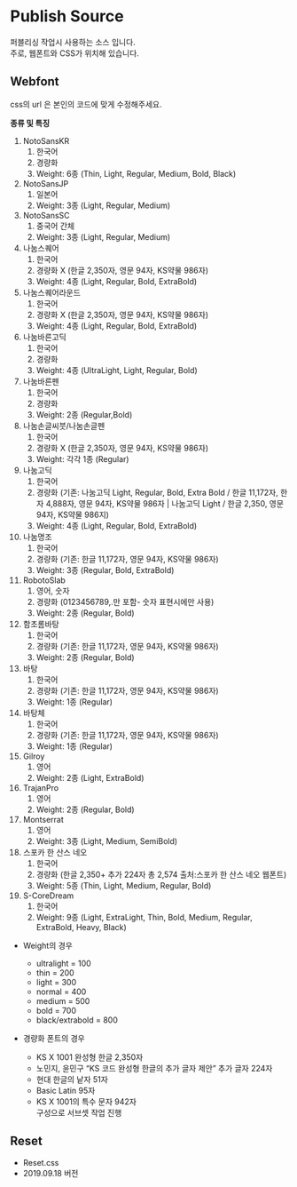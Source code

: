  Publish Source
========
퍼블리싱 작업시 사용하는 소스 입니다.  
주로, 웹폰트와 CSS가 위치해 있습니다.

Webfont
------
css의 url 은 본인의 코드에 맞게 수정해주세요.

**종류 및 특징**

1. NotoSansKR
   1. 한국어
   2. 경량화
   3. Weight: 6종 (Thin, Light, Regular, Medium, Bold, Black)
2. NotoSansJP
   1. 일본어
   2. Weight: 3종 (Light, Regular, Medium)
3. NotoSansSC
   1. 중국어 간체
   2. Weight: 3종 (Light, Regular, Medium)
4. 나눔스퀘어
   1. 한국어
   2. 경량화 X (한글 2,350자, 영문 94자, KS약물 986자)
   3. Weight: 4종 (Light, Regular, Bold, ExtraBold)
5. 나눔스퀘어라운드
   1. 한국어
   2. 경량화 X (한글 2,350자, 영문 94자, KS약물 986자)
   3. Weight: 4종 (Light, Regular, Bold, ExtraBold)
6. 나눔바른고딕
   1. 한국어
   2. 경량화
   3. Weight: 4종 (UltraLight, Light, Regular, Bold)
7. 나눔바른펜
    1. 한국어
    2. 경량화
    3. Weight: 2종 (Regular,Bold)
8. 나눔손글씨붓/나눔손글펜
    1. 한국어
    2. 경량화 X (한글 2,350자, 영문 94자, KS약물 986자)
    3. Weight: 각각 1종 (Regular)
9. 나눔고딕
    1. 한국어
    2. 경량화 (기존: 나눔고딕 Light, Regular, Bold, Extra Bold / 한글 11,172자, 한자 4,888자, 영문 94자, KS약물 986자 | 나눔고딕 Light / 한글 2,350, 영문 94자, KS약물 986지)
    3. Weight: 4종 (Light, Regular, Bold, ExtraBold)
10. 나눔명조
    1. 한국어
    2. 경량화 (기존: 한글 11,172자, 영문 94자, KS약물 986자)
    3. Weight: 3종 (Regular, Bold, ExtraBold)
11. RobotoSlab
    1. 영어, 숫자
    2. 경량화 (0123456789,.만 포함- 숫자 표현시에만 사용)
    3. Weight: 2종 (Regular, Bold) 
12. 함초롬바탕
    1. 한국어
    2. 경량화 (기존: 한글 11,172자, 영문 94자, KS약물 986자)
    3. Weight: 2종 (Regular, Bold)
13. 바탕
    1. 한국어
    2. 경량화 (기존: 한글 11,172자, 영문 94자, KS약물 986자)
    3. Weight: 1종 (Regular)
14. 바탕체
    1. 한국어
    2. 경량화 (기존: 한글 11,172자, 영문 94자, KS약물 986자)
    3. Weight: 1종 (Regular)
15. Gilroy
    1. 영어
    2. Weight: 2종 (Light, ExtraBold)
16. TrajanPro
    1. 영어
    2. Weight: 2종 (Regular, Bold)
17. Montserrat
    1. 영어
    2. Weight: 3종 (Light, Medium, SemiBold)
18. 스포카 한 산스 네오
    1. 한국어
    2. 경량화 (한글 2,350+ 추가 224자 총 2,574 출처:스포카 한 산스 네오 웹폰트)
    3. Weight: 5종 (Thin, Light, Medium, Regular, Bold)
19. S-CoreDream
    1. 한국어
    2. Weight: 9종 (Light, ExtraLight, Thin, Bold, Medium, Regular, ExtraBold, Heavy, Black)
    
* Weight의 경우  
    * ultralight = 100
    * thin = 200
    * light = 300
    * normal = 400
    * medium = 500
    * bold = 700
    * black/extrabold = 800
    
* 경량화 폰트의 경우
    * KS X 1001 완성형 한글 2,350자   
    * 노민지, 윤민구 “KS 코드 완성형 한글의 추가 글자 제안” 추가 글자 224자
    * 현대 한글의 낱자 51자
    * Basic Latin 95자
    * KS X 1001의 특수 문자 942자  
    구성으로 서브셋 작업 진행  

Reset
----
- Reset.css
- 2019.09.18 버전
